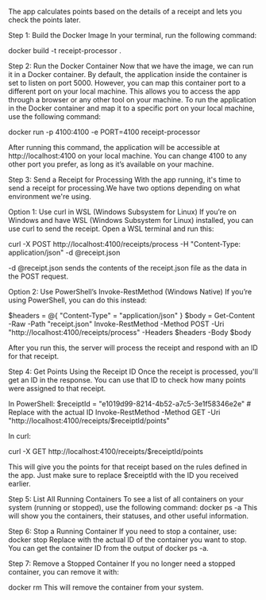 The app calculates points based on the details of a receipt and lets you check the points later. 

Step 1: Build the Docker Image
In your terminal, run the following command:

docker build -t receipt-processor .

Step 2: Run the Docker Container
Now that we have the image, we can run it in a Docker container. 
By default, the application inside the container is set to listen on port 5000. However, you can map this container port to a different port on your local machine. This allows you to access the app through a browser or any other tool on your machine.
To run the application in the Docker container and map it to a specific port on your local machine, use the following command:

docker run -p 4100:4100 -e PORT=4100 receipt-processor

After running this command, the application will be accessible at http://localhost:4100 on your local machine. You can change 4100 to any other port you prefer, as long as it’s available on your machine.

Step 3: Send a Receipt for Processing
With the app running, it's time to send a receipt for processing.We have two options depending on what environment we're using.

Option 1: Use curl in WSL (Windows Subsystem for Linux)
If you’re on Windows and have WSL (Windows Subsystem for Linux) installed, you can use curl to send the receipt. Open a WSL terminal and run this:

curl -X POST http://localhost:4100/receipts/process -H "Content-Type: application/json" -d @receipt.json

-d @receipt.json sends the contents of the receipt.json file as the data in the POST request.

Option 2: Use PowerShell’s Invoke-RestMethod (Windows Native)
If you’re using PowerShell, you can do this instead:

$headers = @{ "Content-Type" = "application/json" }
$body = Get-Content -Raw -Path "receipt.json"
Invoke-RestMethod -Method POST -Uri "http://localhost:4100/receipts/process" -Headers $headers -Body $body

After you run this, the server will process the receipt and respond with an ID for that receipt.

Step 4: Get Points Using the Receipt ID
Once the receipt is processed, you'll get an ID in the response. You can use that ID to check how many points were assigned to that receipt.

In PowerShell:
$receiptId = "e1019d99-8214-4b52-a7c5-3e1f58346e2e"  # Replace with the actual ID
Invoke-RestMethod -Method GET -Uri "http://localhost:4100/receipts/$receiptId/points"

In curl:

curl -X GET http://localhost:4100/receipts/$receiptId/points

This will give you the points for that receipt based on the rules defined in the app. Just make sure to replace $receiptId with the ID you received earlier.

Step 5: List All Running Containers
To see a list of all containers on your system (running or stopped), use the following command:
docker ps -a
This will show you the containers, their statuses, and other useful information.

Step 6: Stop a Running Container
If you need to stop a container, use:
docker stop <container-id>
Replace <container-id> with the actual ID of the container you want to stop. You can get the container ID from the output of docker ps -a.

Step 7: Remove a Stopped Container
If you no longer need a stopped container, you can remove it with:

docker rm <container-id>
This will remove the container from your system.

